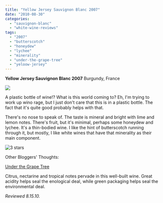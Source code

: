 ```yaml
---
title: "Yellow Jersey Sauvignon Blanc 2007"
date: "2010-08-30"
categories:
  - "sauvignon-blanc"
  - "white-wine-reviews"
tags:
  - "2007"
  - "butterscotch"
  - "honeydew"
  - "lychee"
  - "minerality"
  - "under-the-grape-tree"
  - "yeloow-jersey"
---
```


**Yellow Jersey Sauvignon Blanc 2007** Burgundy, France

![](http://www.thegourmez.com/gourmez/photos/yellowjerseysavblanc.jpg)

A plastic bottle of wine!? What is this world coming to? Eh, I'm trying to work up wino rage, but I just don't care that this is in a plastic bottle. The fact that it's quite good probably helps with that.

There's no nose to speak of. The taste is mineral and bright with lime and lemon notes. There's fruit, but it's minimal, perhaps some honeydew and lychee. It's a thin-bodied wine. I like the hint of butterscotch running through it, but mostly, I like white wines that have that minerality as their main component.




<div class="caption">

![3 stars](http://s3.amazonaws.com/thegourmez-wpmedia/2009/02/rating_avocado1.gif "rating_avocado1")</div>
  Other Bloggers' Thoughts:

[Under the Grape Tree](http://underthegrapetree.blogspot.com/2009/02/alfonse-checks-in-with-some-faves-for.html)

Citrus, nectarine and tropical notes pervade in this well-built wine. Great acidity helps seal the enological deal, while green packaging helps seal the environmental deal.

_Reviewed 8.15.10._
